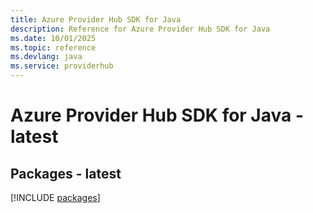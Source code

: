 ```yaml
---
title: Azure Provider Hub SDK for Java
description: Reference for Azure Provider Hub SDK for Java
ms.date: 10/01/2025
ms.topic: reference
ms.devlang: java
ms.service: providerhub
---
```

# Azure Provider Hub SDK for Java - latest
## Packages - latest
[!INCLUDE [packages](provider-hub-index.md)]